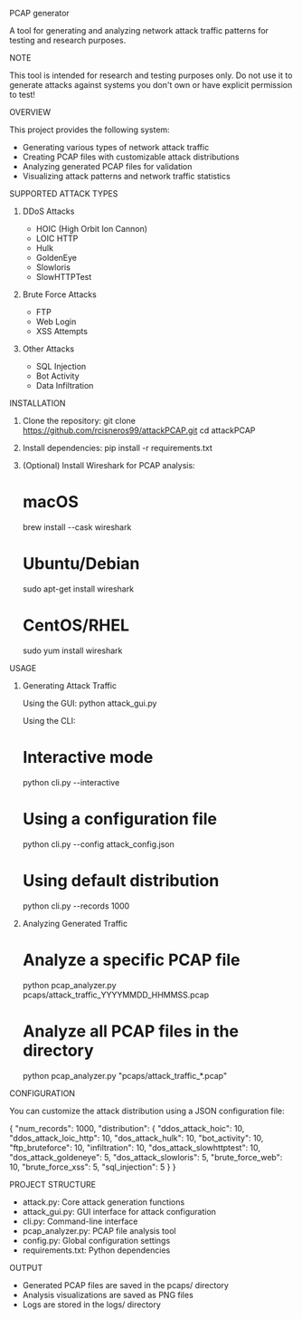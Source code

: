 PCAP generator

A tool for generating and analyzing network attack traffic patterns for testing and research purposes.

NOTE

This tool is intended for research and testing purposes only. Do not use it to generate attacks against systems you don't own or have explicit permission to test!

OVERVIEW

This project provides the following system:
- Generating various types of network attack traffic
- Creating PCAP files with customizable attack distributions
- Analyzing generated PCAP files for validation
- Visualizing attack patterns and network traffic statistics

SUPPORTED ATTACK TYPES

1. DDoS Attacks
   - HOIC (High Orbit Ion Cannon)
   - LOIC HTTP
   - Hulk
   - GoldenEye
   - Slowloris
   - SlowHTTPTest

2. Brute Force Attacks
   - FTP
   - Web Login
   - XSS Attempts

3. Other Attacks
   - SQL Injection
   - Bot Activity
   - Data Infiltration

INSTALLATION

1. Clone the repository:
   git clone https://github.com/rcisneros99/attackPCAP.git
   cd attackPCAP

2. Install dependencies:
   pip install -r requirements.txt

3. (Optional) Install Wireshark for PCAP analysis:
   # macOS
   brew install --cask wireshark

   # Ubuntu/Debian
   sudo apt-get install wireshark

   # CentOS/RHEL
   sudo yum install wireshark

USAGE

1. Generating Attack Traffic

   Using the GUI:
   python attack_gui.py

   Using the CLI:
   # Interactive mode
   python cli.py --interactive

   # Using a configuration file
   python cli.py --config attack_config.json

   # Using default distribution
   python cli.py --records 1000

2. Analyzing Generated Traffic

   # Analyze a specific PCAP file
   python pcap_analyzer.py pcaps/attack_traffic_YYYYMMDD_HHMMSS.pcap

   # Analyze all PCAP files in the directory
   python pcap_analyzer.py "pcaps/attack_traffic_*.pcap"

CONFIGURATION

You can customize the attack distribution using a JSON configuration file:

{
    "num_records": 1000,
    "distribution": {
        "ddos_attack_hoic": 10,
        "ddos_attack_loic_http": 10,
        "dos_attack_hulk": 10,
        "bot_activity": 10,
        "ftp_bruteforce": 10,
        "infiltration": 10,
        "dos_attack_slowhttptest": 10,
        "dos_attack_goldeneye": 5,
        "dos_attack_slowloris": 5,
        "brute_force_web": 10,
        "brute_force_xss": 5,
        "sql_injection": 5
    }
}

PROJECT STRUCTURE

- attack.py: Core attack generation functions
- attack_gui.py: GUI interface for attack configuration
- cli.py: Command-line interface
- pcap_analyzer.py: PCAP file analysis tool
- config.py: Global configuration settings
- requirements.txt: Python dependencies

OUTPUT

- Generated PCAP files are saved in the pcaps/ directory
- Analysis visualizations are saved as PNG files
- Logs are stored in the logs/ directory
